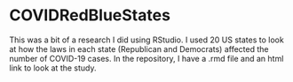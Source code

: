 # COVIDRedBlueStates
This was a bit of a research I did using RStudio. I used 20 US states to look at how the laws in each state (Republican and Democrats) affected the number of COVID-19 cases. 
In the repository, I have a .rmd file and an html link to look at the study. 
